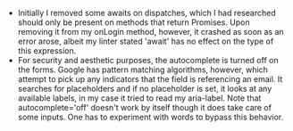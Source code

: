 + Initially I removed some awaits on dispatches, which I had researched should only be present on methods that return Promises. Upon removing it from my onLogin method, however, it crashed as soon as an error arose, albeit my linter stated 'await' has no effect on the type of this expression.
+ For security and aesthetic purposes, the autocomplete is turned off on the forms. Google has pattern matching algorithms, however, which  attempt to pick up any indicators that the field is referencing an email. It searches for placeholders and if no placeholder is set, it looks at any available labels, in my case it tried to read my aria-label. Note that autocomplete='off' doesn't work by itself though it does take care of some inputs. One has to experiment with words to bypass this behavior.
